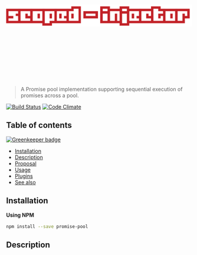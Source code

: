 <h1 align="center">
	<br>
	<br>
	<br>
	<br>
	<br>
	<img width="600" src="https://github.com/HQarroum/scoped-injector/raw/master/docs/icon.png" alt="styleshift">
	<br>
	<br>
	<br>
	<br>
	<br>
</h1>

> A Promise pool implementation supporting sequential execution of promises across a pool.

[![Build Status](https://travis-ci.org/HQarroum/promise-pool.svg?branch=master)](https://travis-ci.org/HQarroum/promise-pool) [![Code Climate](https://codeclimate.com/repos/55e34093e30ba072de0013d2/badges/acc2df5cc7f78c301ad9/gpa.svg)](https://codeclimate.com/repos/55e34093e30ba072de0013d2/feed)

## Table of contents

[![Greenkeeper badge](https://badges.greenkeeper.io/HQarroum/promise-pool.svg?token=2031f14ddac2fd574d4418aa9d86aff8fb70c4242d5ac4f7de530970f7c5206e&ts=1522635862973)](https://greenkeeper.io/)

- [Installation](#installation)
- [Description](#description)
- [Proposal](#proposal)
- [Usage](#usage)
- [Plugins](#plugins)
- [See also](#see-also)

## Installation

**Using NPM**

```bash
npm install --save promise-pool
```


## Description

